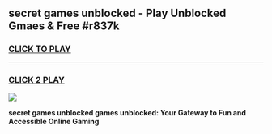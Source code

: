 
## secret games unblocked - Play Unblocked Gmaes & Free #r837k
<h3>
<a href="https://premium.freeplayer.one?title=secret_games_unblocked&ref=01M">CLICK TO PLAY</a></h3>
<hr>

<h3>
<a href="https://premium.freeplayer.one?title=secret_games_unblocked&ref=01M">CLICK 2 PLAY</a>
  
</h3>

<a href="https://premium.freeplayer.one?title=secret_games_unblocked&ref=01M"><img src="https://clearcache.store/games.png"></a>


**secret games unblocked games unblocked: Your Gateway to Fun and Accessible Online Gaming**
